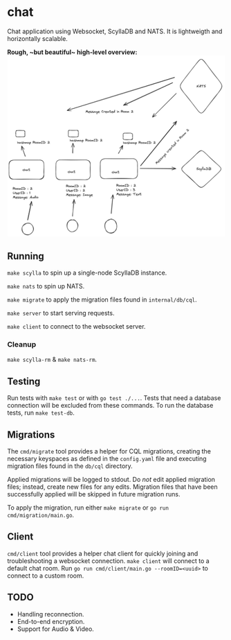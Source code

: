 # chat
Chat application using Websocket, ScyllaDB and NATS.
It is lightweigth and horizontally scalable.

**Rough, ~but beautiful~ high-level overview:**
![chat](assets/chat-archi.png)

## Running
`make scylla` to spin up a single-node ScyllaDB instance.

`make nats` to spin up NATS.

`make migrate` to apply the migration files found in `internal/db/cql`.

`make server` to start serving requests.

`make client` to connect to the websocket server.

### Cleanup

`make scylla-rm` & `make nats-rm`.

## Testing
Run tests with `make test` or with `go test ./...`. Tests that need a database connection will be excluded from these commands.
To run the database tests, run `make test-db`. 

## Migrations
The `cmd/migrate` tool provides a helper for CQL migrations, creating the necessary keyspaces as defined in the `config.yaml` file and executing migration files found in the `db/cql` directory.

Applied migrations will be logged to stdout. Do *not* edit applied migration files; instead, create new files for any edits. Migration files that have been successfully applied will be skipped in future migration runs.

To apply the migration, run either `make migrate` or `go run cmd/migration/main.go`.

## Client
`cmd/client` tool provides a helper chat client for quickly joining and troubleshooting a websocket connection.
`make client` will connect to a default chat room. Run `go run cmd/client/main.go --roomID=<uuid>` to connect to a custom room.

## TODO
* Handling reconnection.
* End-to-end encryption.
* Support for Audio & Video.
